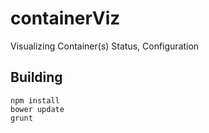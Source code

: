 # containerViz

Visualizing Container(s) Status, Configuration

## Building

```
npm install
bower update
grunt
```
